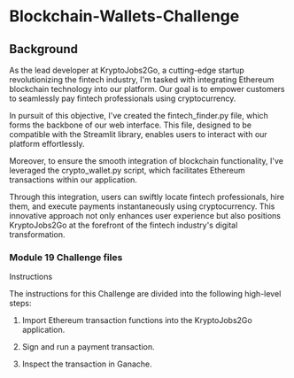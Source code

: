 # Blockchain-Wallets-Challenge

## Background
As the lead developer at KryptoJobs2Go, a cutting-edge startup revolutionizing the fintech industry, I'm tasked with integrating Ethereum blockchain technology into our platform. Our goal is to empower customers to seamlessly pay fintech professionals using cryptocurrency.

In pursuit of this objective, I've created the fintech_finder.py file, which forms the backbone of our web interface. This file, designed to be compatible with the Streamlit library, enables users to interact with our platform effortlessly.

Moreover, to ensure the smooth integration of blockchain functionality, I've leveraged the crypto_wallet.py script, which facilitates Ethereum transactions within our application.

Through this integration, users can swiftly locate fintech professionals, hire them, and execute payments instantaneously using cryptocurrency. This innovative approach not only enhances user experience but also positions KryptoJobs2Go at the forefront of the fintech industry's digital transformation.

### Module 19 Challenge files
Instructions

The instructions for this Challenge are divided into the following high-level steps:

1. Import Ethereum transaction functions into the KryptoJobs2Go application.

2. Sign and run a payment transaction.

3. Inspect the transaction in Ganache.
